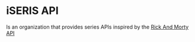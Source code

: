# iSERIS API
Is an organization that provides series APIs inspired by the [Rick And Morty API](https://rickandmortyapi.com/)

